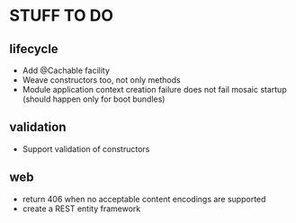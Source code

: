 STUFF TO DO
===========

lifecycle
---

* Add @Cachable facility
* Weave constructors too, not only methods
* Module application context creation failure does not fail mosaic startup (should happen only for boot bundles)

validation
---

* Support validation of constructors

web
---

* return 406 when no acceptable content encodings are supported
* create a REST entity framework

